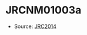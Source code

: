 <a name="material" />

# JRCNM01003a
<script type="application/ld+json">
  {
    "@context": "https://schema.org/",
    "@type": "ChemicalSubstance",
    "http://purl.org/dc/terms/conformsTo":
      {
        "@type": "CreativeWork",
        "@id": "https://bioschemas.org/profiles/ChemicalSubstance/0.4-RELEASE/"
      },
    "@id": "https://egonw.github.io/nanowiki/nanowiki373.html#material",
    "name": "JRCNM01003a",
    "sameAs": "http://127.0.0.1/mediawiki/index.php/Special:URIResolver/JRCNM01003a"
  }
</script>


* Source: [JRC2014](JRC2014.md)
